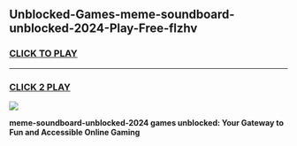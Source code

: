 
## Unblocked-Games-meme-soundboard-unblocked-2024-Play-Free-flzhv
<h3>
<a href="https://premium76.site?title=meme-soundboard-unblocked-2024&ref=12A">CLICK TO PLAY</a></h3>
<hr>

<h3>
<a href="https://premium76.site?title=meme-soundboard-unblocked-2024&ref=12A">CLICK 2 PLAY</a>
  
</h3>

<a href="https://premium76.site?title=meme-soundboard-unblocked-2024&ref=12A"><img src="https://clearcache.store/games.png"></a>


**meme-soundboard-unblocked-2024 games unblocked: Your Gateway to Fun and Accessible Online Gaming**
